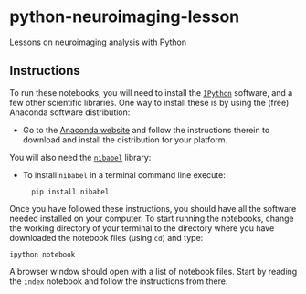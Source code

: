 # python-neuroimaging-lesson
Lessons on neuroimaging analysis with Python

## Instructions

To run these notebooks, you will need to install the
[`IPython`](http://ipython.org) software, and a few other scientific libraries.
One way to install these is by using the (free) Anaconda software distribution:

- Go to the [Anaconda website](http://continuum.io/downloads) and follow the
  instructions therein to download and install the distribution for your
  platform.

You will also need the [`nibabel`](http://nipy.org/nibabel) library:

- To install `nibabel` in a terminal command line execute:

        pip install nibabel

Once you have followed these instructions, you should have all the software
needed installed on your computer. To start running the notebooks, change the
working directory of your terminal to the directory where you have downloaded
the notebook files (using `cd`) and type:

    ipython notebook

A browser window should open with a list of notebook files. Start by reading
the `index` notebook and follow the instructions from there.
